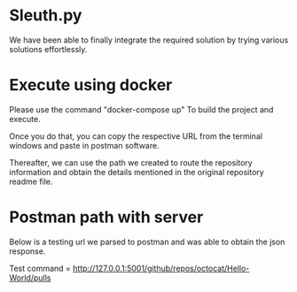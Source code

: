 # Sleuth.py

We have been able to finally integrate the required solution by trying various solutions effortlessly.

# Execute using docker

Please use the command "docker-compose up" To build the project and execute.

Once you do that, you can copy the respective URL from the terminal windows and paste in postman software.

Thereafter, we can use the path we created to route the repository information and obtain the details mentioned
in the original repository readme file.

# Postman path with server
Below is a testing url we parsed to postman and was able to obtain the json response.

Test command =  http://127.0.0.1:5001/github/repos/octocat/Hello-World/pulls





